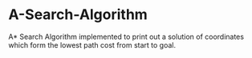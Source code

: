 # A-Search-Algorithm
A* Search Algorithm implemented to print out a solution of coordinates which form the lowest path cost from start to goal.

